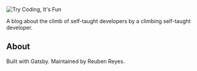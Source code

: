 ![Try Coding, It's Fun](https://cl.ly/1w3l382S1K28/tcif-banner-lg.png)

A blog about the climb of self-taught developers by a climbing self-taught developer.

## About
Built with Gatsby. Maintained by Reuben Reyes.

